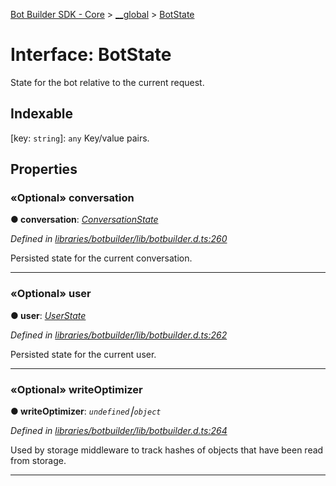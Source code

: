 [Bot Builder SDK - Core](../README.md) > [__global](../modules/botbuilder.__global.md) > [BotState](../interfaces/botbuilder.__global.botstate.md)



# Interface: BotState


State for the bot relative to the current request.

## Indexable

\[key: `string`\]:&nbsp;`any`
Key/value pairs.



## Properties
<a id="conversation"></a>

### «Optional» conversation

**●  conversation**:  *[ConversationState](botbuilder.__global.conversationstate.md)* 

*Defined in [libraries/botbuilder/lib/botbuilder.d.ts:260](https://github.com/Microsoft/botbuilder-js/blob/a28edbb/libraries/botbuilder/lib/botbuilder.d.ts#L260)*



Persisted state for the current conversation.




___

<a id="user"></a>

### «Optional» user

**●  user**:  *[UserState](botbuilder.__global.userstate.md)* 

*Defined in [libraries/botbuilder/lib/botbuilder.d.ts:262](https://github.com/Microsoft/botbuilder-js/blob/a28edbb/libraries/botbuilder/lib/botbuilder.d.ts#L262)*



Persisted state for the current user.




___

<a id="writeoptimizer"></a>

### «Optional» writeOptimizer

**●  writeOptimizer**:  *`undefined`⎮`object`* 

*Defined in [libraries/botbuilder/lib/botbuilder.d.ts:264](https://github.com/Microsoft/botbuilder-js/blob/a28edbb/libraries/botbuilder/lib/botbuilder.d.ts#L264)*



Used by storage middleware to track hashes of objects that have been read from storage.




___


